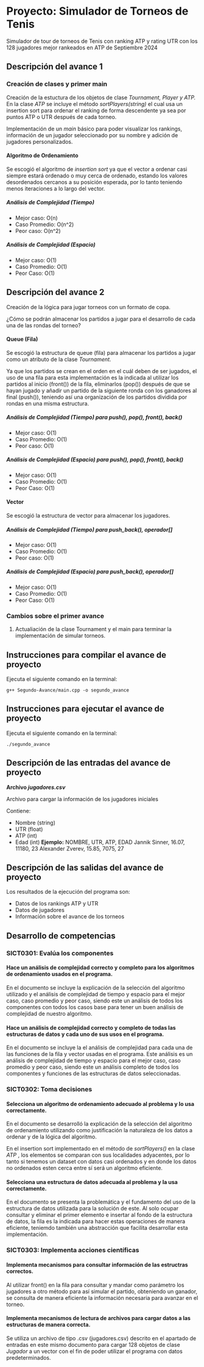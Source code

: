 # Proyecto: Simulador de Torneos de Tenis

Simulador de tour de torneos de Tenis con ranking ATP y rating UTR con los 128 jugadores mejor rankeados en ATP de Septiembre 2024

## Descripción del avance 1

### Creación de clases y primer main

Creación de la estuctura de los objetos de clase *Tournament, Player y ATP.* En la clase *ATP* se incluye el método *sortPlayers(string)* el cual usa un insertion sort para ordenar el ranking de forma descendente ya sea por puntos ATP o UTR después de cada torneo.

Implementación de un *main* básico para poder visualizar los rankings, información de un jugador seleccionado por su nombre y adición de jugadores personalizados.

#### Algoritmo de Ordenamiento

Se escogió el algoritmo de *insertion sort* ya que el vector a ordenar casi siempre estará ordenado o muy cerca de ordenado, estando los valores desordenados cercanos a su posición esperada, por lo tanto teniendo menos iteraciones a lo largo del vector.

##### Análisis de Complejidad (Tiempo)

* Mejor caso: O(n)
* Caso Promedio: O(n^2)
* Peor caso: O(n^2)

##### Análisis de Complejidad (Espacio)

* Mejor caso: O(1)
* Caso Promedio: O(1)
* Peor Caso: O(1)

## Descripción del avance 2

Creación de la lógica para jugar torneos con un formato de copa.

¿Cómo se podrán almacenar los partidos a jugar para el desarrollo de cada una de las rondas del torneo?

#### Queue (Fila)

Se escogió la estructura de queue (fila) para almacenar los partidos a jugar como un atributo de la clase *Tournament.*

Ya que los partidos se crean en el orden en el cuál deben de ser jugados, el uso de una fila para esta implementación es la indicada al utilizar los partidos al inicio (front()) de la fila, eliminarlos (pop()) después de que se hayan jugado y añadir un partido de la siguiente ronda con los ganadores al final (push()), teniendo así una organización de los partidos dividida por rondas en una misma estructura.

##### Análisis de Complejidad (Tiempo) para push(), pop(), front(), back()

* Mejor caso: O(1)
* Caso Promedio: O(1)
* Peor caso: O(1)

##### Análisis de Complejidad (Espacio) para push(), pop(), front(), back()

* Mejor caso: O(1)
* Caso Promedio: O(1)
* Peor Caso: O(1)


#### Vector

Se escogió la estructura de vector para almacenar los jugadores.

##### Análisis de Complejidad (Tiempo) para push_back(), operador[]

* Mejor caso: O(1)
* Caso Promedio: O(1)
* Peor caso: O(1)

##### Análisis de Complejidad (Espacio) para push_back(), operador[]

* Mejor caso: O(1)
* Caso Promedio: O(1)
* Peor Caso: O(1)

### Cambios sobre el primer avance

1. Actualiación de la clase Tournament y el main para terminar la implementación de simular torneos.

## Instrucciones para compilar el avance de proyecto

Ejecuta el siguiente comando en la terminal:

`g++ Segundo-Avance/main.cpp -o segundo_avance`

## Instrucciones para ejecutar el avance de proyecto

Ejecuta el siguiente comando en la terminal:

`./segundo_avance`

## Descripción de las entradas del avance de proyecto

**Archivo *jugadores.csv***

Archivo para cargar la información de los jugadores iniciales

Contiene:

* Nombre (string)
* UTR (float)
* ATP (int)
* Edad (int)
  **Ejemplo:**
  NOMBRE, UTR, ATP, EDAD
  Jannik Sinner, 16.07, 11180, 23
  Alexander Zverev, 15.85, 7075, 27

## Descripción de las salidas del avance de proyecto

Los resultados de la ejecución del programa son:

* Datos de los rankings ATP y UTR
* Datos de jugadores
* Información sobre el avance de los torneos

## Desarrollo de competencias

### SICT0301: Evalúa los componentes

#### Hace un análisis de complejidad correcto y completo para los algoritmos de ordenamiento usados en el programa.

En el documento se incluye la explicación de la selección del algoritmo utilizado y el análisis de complejidad de tiempo y espacio para el mejor caso, caso promedio y peor caso, siendo este un análisis de todos los componentes con todos los casos base para tener un buen análisis de complejidad de nuestro algoritmo.

#### Hace un análisis de complejidad correcto y completo de todas las estructuras de datos y cada uno de sus usos en el programa.

En el documento se incluye la el análisis de complejidad para cada una de las funciones de la fila y  vector usadas en el programa. Este análisis es un análisis de complejidad de tiempo y espacio para el mejor caso, caso promedio y peor caso, siendo este un análisis completo de todos los componentes y funciones de las estructuras de datos seleccionadas.

### SICT0302: Toma decisiones

#### Selecciona un algoritmo de ordenamiento adecuado al problema y lo usa correctamente.

En el documento se desarrolló la explicación de la selección del algoritmo de ordenamiento utilizando como justificación la naturaleza de los datos a ordenar y de la lógica del algoritmo.

En el insertion sort implementado en el método de *sortPlayers()* en la clase  *ATP* , los elementos se comparan con sus localidades adyacentes, por lo tanto si tenemos un dataset con datos casi ordenados y en donde los datos no ordenados esten cerca entre sí será un algoritmo eficiente.

#### Selecciona una estructura de datos adecuada al problema y la usa correctamente.

En el documento se presenta la problemática y el fundamento del uso de la estructura de datos utilizada para la solución de este. Al solo ocupar consultar y eliminar el primer elemento e insertar al fondo de la estructura de datos, la fila es la indicada para hacer estas operaciones de manera eficiente, teniemdo también una abstracción que facilita desarrollar esta implementación.

### SICT0303: Implementa acciones científicas

#### Implementa mecanismos para consultar información de las estructras correctos.

Al utilizar front() en la fila para consultar y mandar como parámetro los jugadores a otro método para así simular el partido, obteniendo un ganador, se consulta de manera eficiente la información necesaria para avanzar en el torneo.

#### Implementa mecanismos de lectura de archivos para cargar datos a las estructuras de manera correcta.

Se utiliza un archivo de tipo .csv (jugadores.csv) descrito en el apartado de entradas en este mismo documento para cargar 128 objetos de clase *Jugador* a un vector con el fin de poder utilizar el programa con datos predeterminados.
